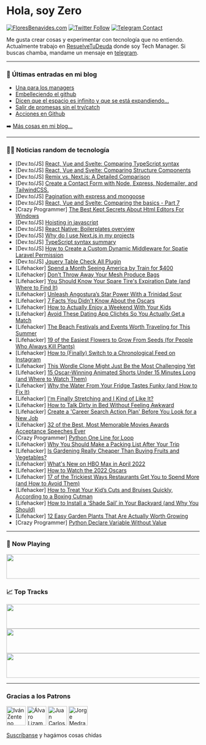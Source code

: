 # Hola, soy Zero

[![FloresBenavides.com](https://img.shields.io/website?down_message=oops&label=MiBlog&style=for-the-badge&up_message=online&url=https%3A%2F%2Ffloresbenavides.com)](https://floresbenavides.com) [![Twitter Follow](https://img.shields.io/twitter/follow/ZeroDragon?color=%231DA1F2&label=Follow&logo=twitter&logoColor=ffffff&style=for-the-badge)](https://twitter.com/zerodragon) [![Telegram Contact](https://img.shields.io/badge/escr%C3%ADbeme-ZeroDragon-%2326A5E4?style=for-the-badge&logo=telegram)](https://t.me/zerodragon)

Me gusta crear cosas y experimentar con tecnología que no entiendo.
Actualmente trabajo en [ResuelveTuDeuda](http://github.com/resuelve) donde soy Tech Manager.
Si buscas chamba, mandame un mensaje en [telegram](https://t.me/zerodragon).

---

### 📕 Últimas entradas en mi blog
<!-- BLOG-POST-LIST:START -->
- [Una para los managers](https://floresbenavides.com/una-para-los-managers/)
- [Embelleciendo el github](https://floresbenavides.com/embelleciendo-el-github/)
- [Dicen que el espacio es infinito y que se está expandiendo…](https://floresbenavides.com/dicen-que-el-espacio-es-infinito-y-que-se-esta-expandiendo/)
- [Salir de promesas sin el try/catch](https://floresbenavides.com/salir-de-promesas-sin-el-try-catch/)
- [Acciones en Github](https://floresbenavides.com/acciones-en-github/)
<!-- BLOG-POST-LIST:END -->

➡️ [Más cosas en mi blog...](https://floresbenavides.com)

---

### 👨‍💻 Noticias random de tecnología
<!-- TECH-POSTS:START -->
- [Dev.to/JS] [React, Vue and Svelte: Comparing TypeScript syntax](https://dev.to/ccreusat/react-vue-and-svelte-comparing-typescript-syntax-2j49)
- [Dev.to/JS] [React, Vue and Svelte: Comparing Structure Components](https://dev.to/ccreusat/react-vue-and-svelte-comparing-structure-components-3b9i)
- [Dev.to/JS] [Remix vs. Next.js: A Detailed Comparison](https://dev.to/braincuber_technologies/remix-vs-nextjs-a-detailed-comparison-2ogg)
- [Dev.to/JS] [Create a Contact Form with Node, Express, Nodemailer, and TailwindCSS.](https://dev.to/kunalkeshan/create-a-contact-form-with-node-express-nodemailer-and-tailwindcss-4j5c)
- [Dev.to/JS] [Pagination with express and mongoose](https://dev.to/hakimraissi/pagination-with-express-and-mongoose-pnh)
- [Dev.to/JS] [React, Vue and Svelte: Comparing the basics - Part 7](https://dev.to/ccreusat/react-vue-and-svelte-comparing-the-basics-part-7-1m1p)
- [Crazy Programmer] [The Best Kept Secrets About Html Editors For Windows](https://www.thecrazyprogrammer.com/2022/03/the-best-kept-secrets-about-html-editors-for-windows.html)
- [Dev.to/JS] [Hoisting in javascript](https://dev.to/fotiecodes/hoisting-in-javascript-1pk4)
- [Dev.to/JS] [React Native: Boilerplates overview](https://dev.to/andrehatlo/react-native-boilerplates-overview-552g)
- [Dev.to/JS] [Why do I use Next.js in my projects](https://dev.to/sergchr/why-do-i-use-nextjs-in-my-projects-of8)
- [Dev.to/JS] [TypeScript syntax summary](https://dev.to/andrehatlo/typescript-syntax-summary-2a4g)
- [Dev.to/JS] [How to Create a Custom Dynamic Middleware for Spatie Laravel Permission](https://dev.to/codeanddeploy/how-to-create-a-custom-dynamic-middleware-for-spatie-laravel-permission-2a08)
- [Dev.to/JS] [Jquery Table Check All Plugin](https://dev.to/codeanddeploy/jquery-table-check-all-plugin-ach)
- [Lifehacker] [Spend a Month Seeing America by Train for $400](https://lifehacker.com/spend-a-month-seeing-america-by-train-for-400-1848706811)
- [Lifehacker] [Don&#39;t Throw Away Your Mesh Produce Bags](https://lifehacker.com/dont-throw-away-your-mesh-produce-bags-1848706794)
- [Lifehacker] [You Should Know Your Spare Tire&#39;s Expiration Date &lpar;and Where to Find It&rpar;](https://lifehacker.com/you-should-know-your-spare-tires-expiration-date-and-w-1848706733)
- [Lifehacker] [Unleash Angostura’s Star Power With a Trinidad Sour](https://lifehacker.com/unleash-angostura-s-star-power-with-a-trinidad-sour-1848705427)
- [Lifehacker] [7 Facts You Didn&#39;t Know About the Oscars](https://lifehacker.com/7-facts-you-didnt-know-about-the-oscars-1848705392)
- [Lifehacker] [How to Actually Enjoy a Weekend With Your Kids](https://lifehacker.com/how-to-actually-enjoy-a-weekend-with-your-kids-1848703212)
- [Lifehacker] [Avoid These Dating App Clichés So You Actually Get a Match](https://lifehacker.com/avoid-these-dating-app-cliches-if-you-actually-want-to-1848704630)
- [Lifehacker] [The Beach Festivals and Events Worth Traveling for This Summer](https://lifehacker.com/the-beach-festivals-and-events-worth-traveling-for-this-1848704522)
- [Lifehacker] [19 of the Easiest Flowers to Grow From Seeds &lpar;for People Who Always Kill Plants&rpar;](https://lifehacker.com/19-of-the-easiest-flowers-to-grow-from-seeds-for-peopl-1848703832)
- [Lifehacker] [How to &lpar;Finally&rpar; Switch to a Chronological Feed on Instagram](https://lifehacker.com/how-to-finally-switch-to-a-chronological-feed-on-inst-1848703870)
- [Lifehacker] [This Wordle Clone Might Just Be the Most Challenging Yet](https://lifehacker.com/this-wordle-clone-might-just-be-the-most-challenging-ye-1848703543)
- [Lifehacker] [15 Oscar-Winning Animated Shorts Under 15 Minutes Long &lpar;and Where to Watch Them&rpar;](https://lifehacker.com/15-oscar-winning-animated-shorts-under-15-minutes-long-1848699544)
- [Lifehacker] [Why the Water From Your Fridge Tastes Funky &lpar;and How to Fix It&rpar;](https://lifehacker.com/why-the-water-from-your-fridge-tastes-funky-and-how-to-1848700069)
- [Lifehacker] [I&#39;m Finally Stretching and I Kind of Like It?](https://lifehacker.com/im-finally-stretching-and-i-kind-of-like-it-1848700419)
- [Lifehacker] [How to Talk Dirty in Bed Without Feeling Awkward](https://lifehacker.com/how-to-talk-dirty-in-bed-without-feeling-awkward-1848695864)
- [Lifehacker] [Create a &#39;Career Search Action Plan&#39; Before You Look for a New Job](https://lifehacker.com/create-a-career-search-action-plan-before-you-look-for-1848700028)
- [Lifehacker] [32 of the Best, Most Memorable Movies Awards Acceptance Speeches Ever](https://lifehacker.com/32-of-the-best-most-memorable-movies-awards-acceptance-1848686670)
- [Crazy Programmer] [Python One Line for Loop](https://www.thecrazyprogrammer.com/2022/03/python-one-line-for-loop.html)
- [Lifehacker] [Why You Should Make a Packing List After Your Trip](https://lifehacker.com/why-you-should-make-a-packing-list-after-your-trip-1848699664)
- [Lifehacker] [Is Gardening Really Cheaper Than Buying Fruits and Vegetables?](https://lifehacker.com/is-gardening-really-cheaper-than-buying-fruits-and-vege-1848698827)
- [Lifehacker] [What&#39;s New on HBO Max in April 2022](https://lifehacker.com/whats-new-on-hbo-max-in-april-2022-1848699493)
- [Lifehacker] [How to Watch the 2022 Oscars](https://lifehacker.com/how-to-watch-the-2022-oscars-1848698955)
- [Lifehacker] [17 of the Trickiest Ways Restaurants Get You to Spend More &lpar;and How to Avoid Them&rpar;](https://lifehacker.com/17-of-the-trickiest-ways-restaurants-get-you-to-spend-m-1848697711)
- [Lifehacker] [How to Treat Your Kid’s Cuts and Bruises Quickly, According to a Boxing Cutman](https://lifehacker.com/how-to-treat-your-kid-s-cuts-and-bruises-quickly-accor-1848697632)
- [Lifehacker] [How to Install a ‘Shade Sail’ in Your Backyard &lpar;and Why You Should&rpar;](https://lifehacker.com/how-to-install-a-shade-sail-in-your-backyard-and-why-1848689998)
- [Lifehacker] [12 Easy Garden Plants That Are Actually Worth Growing](https://lifehacker.com/12-easy-garden-plants-that-are-actually-worth-growing-1848697407)
- [Crazy Programmer] [Python Declare Variable Without Value](https://www.thecrazyprogrammer.com/2022/03/python-declare-variable-without-value.html)<!-- TECH-POSTS:END -->

---

### 🎵 Now Playing
<a href="https://spotify-now-playing-dun.vercel.app/now-playing?open"><img src="https://spotify-now-playing-dun.vercel.app/now-playing" width="540" height="64"></a>

### 📈 Top Tracks
<a href="https://spotify-now-playing-dun.vercel.app/top-tracks?i=1&open"><img src="https://spotify-now-playing-dun.vercel.app/top-tracks?i=1" width="540" height="64"></a>
<a href="https://spotify-now-playing-dun.vercel.app/top-tracks?i=2&open"><img src="https://spotify-now-playing-dun.vercel.app/top-tracks?i=2" width="540" height="64"></a>
<a href="https://spotify-now-playing-dun.vercel.app/top-tracks?i=3&open"><img src="https://spotify-now-playing-dun.vercel.app/top-tracks?i=3" width="540" height="64"></a>

---

### Gracias a los Patrons
[<img src="https://avatars.githubusercontent.com/u/243380?v=4" alt="Iván Zenteno" width="50px">](https://github.com/k001) [<img src="https://avatars.githubusercontent.com/u/19955639?v=4" alt="Álvaro Lizama" width="50px">](https://github.com/alvarolizama) [<img src="https://avatars.githubusercontent.com/u/2718753?v=4" alt="Juan Carlos Ruiz" width="50px">](https://github.com/JuanCrg90) [<img src="https://avatars.githubusercontent.com/u/37025?v=4" alt="Jorge Medrano" width="50px">](https://github.com/h1pp1e) 

[Suscríbanse](https://www.patreon.com/zerodragon) y hagámos cosas chidas
